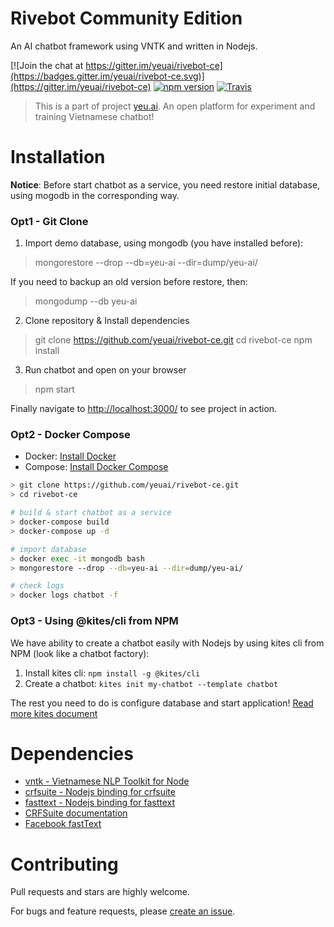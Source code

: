 Rivebot Community Edition
=========================

An AI chatbot framework using VNTK and written in Nodejs.

[![Join the chat at https://gitter.im/yeuai/rivebot-ce](https://badges.gitter.im/yeuai/rivebot-ce.svg)](https://gitter.im/yeuai/rivebot-ce)
[![npm version](https://img.shields.io/npm/v/kites.svg?style=flat)](https://www.npmjs.com/package/kites)
[![Travis](https://travis-ci.org/yeuai/rivebot-ce.svg?branch=stable)](https://travis-ci.org/yeuai/rivebot-ce)

> This is a part of project [yeu.ai](https://github.com/yeuai). An open platform for experiment and training Vietnamese chatbot!

Installation
============

**Notice**: Before start chatbot as a service, you need restore initial database, using mogodb in the corresponding way.

### Opt1 - Git Clone

1. Import demo database, using mongodb (you have installed before):

> mongorestore --drop --db=yeu-ai --dir=dump/yeu-ai/

If you need to backup an old version before restore, then:

> mongodump --db yeu-ai

2. Clone repository & Install dependencies

> git clone https://github.com/yeuai/rivebot-ce.git
> cd rivebot-ce
> npm install

3. Run chatbot and open on your browser

> npm start

Finally navigate to [http://localhost:3000/](http://localhost:3000/) to see project in action.

### Opt2 - Docker Compose

* Docker: [Install Docker](https://docs.docker.com/install/)
* Compose: [Install Docker Compose](https://docs.docker.com/compose/install/)

```bash
> git clone https://github.com/yeuai/rivebot-ce.git
> cd rivebot-ce

# build & start chatbot as a service
> docker-compose build
> docker-compose up -d

# import database
> docker exec -it mongodb bash
> mongorestore --drop --db=yeu-ai --dir=dump/yeu-ai/

# check logs
> docker logs chatbot -f
```

### Opt3 - Using @kites/cli from NPM

We have ability to create a chatbot easily with Nodejs by using kites cli from NPM (look like a chatbot factory):

1. Install kites cli: `npm install -g @kites/cli`
2. Create a chatbot: `kites init my-chatbot --template chatbot`

The rest you need to do is configure database and start application! [Read more kites document](https://kites.nodejs.vn/documentation/)

# Dependencies

* [vntk - Vietnamese NLP Toolkit for Node](https://github.com/vunb/vntk)
* [crfsuite - Nodejs binding for crfsuite](https://github.com/vunb/node-crfsuite)
* [fasttext - Nodejs binding for fasttext](https://github.com/vunb/node-fasttext)
* [CRFSuite documentation](http://www.chokkan.org/software/crfsuite/)
* [Facebook fastText](https://github.com/facebookresearch/fastText)

Contributing
============

Pull requests and stars are highly welcome.

For bugs and feature requests, please [create an issue](https://github.com/yeuai/rivebot-ce/issues/new).

